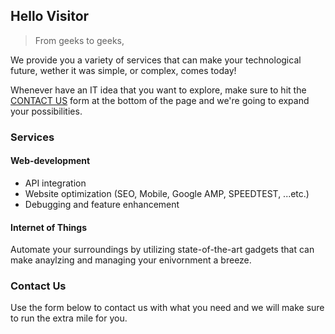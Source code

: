 ## Hello Visitor
> From geeks to geeks, 

We provide you a variety of services that can make your technological future, wether it was simple, or complex, comes today! 

Whenever have an IT idea that you want to explore, make sure to hit the [CONTACT US](#contact) form at the bottom of the page and we're going to expand your possibilities.

### Services

#### Web-development
- API integration
- Website optimization (SEO, Mobile, Google AMP, SPEEDTEST, ...etc.)
- Debugging and feature enhancement


#### Internet of Things
Automate your surroundings by utilizing state-of-the-art gadgets that can make anaylzing and managing your enivornment a breeze.


### Contact Us
Use the form below to contact us with what you need and we will make sure to run the extra mile for you.
